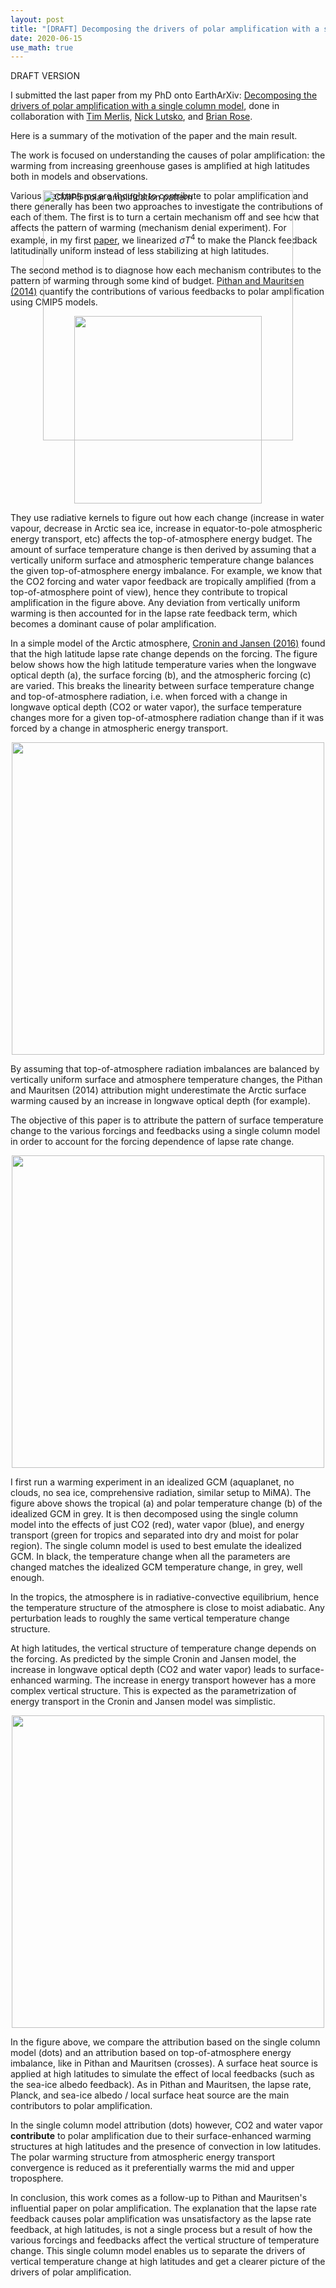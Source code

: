 ```yaml
---
layout: post
title: "[DRAFT] Decomposing the drivers of polar amplification with a single column model."
date: 2020-06-15
use_math: true
---
```


DRAFT VERSION

I submitted the last paper from my PhD onto EarthArXiv: [Decomposing the drivers of polar amplification with a single column model](https://eartharxiv.org/dzmvq), done in collaboration with [Tim Merlis](http://www.meteo.mcgill.ca/~tmerlis/), [Nick Lutsko](https://nicklutsko.github.io/), and [Brian Rose](http://www.atmos.albany.edu/facstaff/brose/).

Here is a summary of the motivation of the paper and the main result.

The work is focused on understanding the causes of polar amplification: the warming from increasing greenhouse gases is amplified at high latitudes both in models and observations.

<img src="https://matthewjhenry.github.io/images/cmip5_PA.png" alt="CMIP5 polar amplification pattern" style="valign:center; position:absolute; left:280px; width:400px; height:auto;" class="center">


Various mechanisms are thought to contribute to polar amplification and there generally has been two approaches to investigate the contributions of each of them. The first is to turn a certain mechanism off and see how that affects the pattern of warming $($mechanism denial experiment$)$. For example, in my first [paper](https://journals.ametsoc.org/jcli/article/32/2/335/89220/The-Role-of-the-Nonlinearity-of-the-Stefan), we linearized $\sigma T^4$ to make the Planck feedback latitudinally uniform instead of less stabilizing at high latitudes. 

The second method is to diagnose how each mechanism contributes to the pattern of warming through some kind of budget. [Pithan and Mauritsen (2014)](https://www.nature.com/articles/ngeo2071) quantify the contributions of various feedbacks to polar amplification using CMIP5 models. 

<div style="text-align:center;valign:center"><img src="https://matthewjhenry.github.io/images/pm14.png" alt="" style="width: 300px; height: auto;"></div>

They use radiative kernels to figure out how each change $($increase in water vapour, decrease in Arctic sea ice, increase in equator-to-pole atmospheric energy transport, etc$)$ affects the top-of-atmosphere energy budget. The amount of surface temperature change is then derived by assuming that a vertically uniform surface and atmospheric temperature change balances the given top-of-atmosphere energy imbalance. For example, we know that the CO2 forcing and water vapor feedback are tropically amplified $($from a top-of-atmosphere point of view$)$, hence they contribute to tropical amplification in the figure above. Any deviation from vertically uniform warming is then accounted for in the lapse rate feedback term, which becomes a dominant cause of polar amplification.

In a simple model of the Arctic atmosphere, [Cronin and Jansen (2016)](https://agupubs.onlinelibrary.wiley.com/doi/full/10.1002/2015GL067172) found that the high latitude lapse rate change depends on the forcing. The figure below shows how the high latitude temperature varies when the longwave optical depth $($a$)$, the surface forcing $($b$)$, and the atmospheric forcing $($c$)$ are varied. This breaks the linearity between surface temperature change and top-of-atmosphere radiation, i.e. when forced with a change in longwave optical depth $($CO2 or water vapor$)$, the surface temperature changes more for a given top-of-atmosphere radiation change than if it was forced by a change in atmospheric energy transport.

<div style="text-align:center;valign:center"><img src="https://matthewjhenry.github.io/images/cj16.png" alt="" style="width: 500px; height: auto;"></div>

By assuming that top-of-atmosphere radiation imbalances are balanced by vertically uniform surface and atmosphere temperature changes, the Pithan and Mauritsen (2014) attribution might underestimate the Arctic surface warming caused by an increase in longwave optical depth $($for example$)$.

The objective of this paper is to attribute the pattern of surface temperature change to the various forcings and feedbacks using a single column model in order to account for the forcing dependence of lapse rate change.

<div style="text-align:center;valign:center"><img src="https://matthewjhenry.github.io/images/scm1.png" alt="" style="width: 500px; height: auto;"></div>

I first run a warming experiment in an idealized GCM $($aquaplanet, no clouds, no sea ice, comprehensive radiation, similar setup to MiMA$)$. The figure above shows the tropical $($a$)$ and polar temperature change $($b$)$ of the idealized GCM in grey. It is then decomposed using the single column model into the effects of just CO2 $($red$)$, water vapor $($blue$)$, and energy transport $($green for tropics and separated into dry and moist for polar region$)$. The single column model is used to best emulate the idealized GCM. In black, the temperature change when all the parameters are changed matches the idealized GCM temperature change, in grey, well enough.

In the tropics, the atmosphere is in radiative-convective equilibrium, hence the temperature structure of the atmosphere is close to moist adiabatic. Any perturbation leads to roughly the same vertical temperature change structure.

At high latitudes, the vertical structure of temperature change depends on the forcing. As predicted by the simple Cronin and Jansen model, the increase in longwave optical depth $($CO2 and water vapor$)$ leads to surface-enhanced warming. The increase in energy transport however has a more complex vertical structure. This is expected as the parametrization of energy transport in the Cronin and Jansen model was simplistic.

<div style="text-align:center;valign:center"><img src="https://matthewjhenry.github.io/images/scm3.png" alt="" style="width: 500px; height: auto;"></div>

In the figure above, we compare the attribution based on the single column model $($dots$)$ and an attribution based on top-of-atmosphere energy imbalance, like in Pithan and Mauritsen $($crosses$)$. A surface heat source is applied at high latitudes to simulate the effect of local feedbacks $($such as the sea-ice albedo feedback$)$. As in Pithan and Mauritsen, the lapse rate, Planck, and sea-ice albedo / local surface heat source are the main contributors to polar amplification.

In the single column model attribution $($dots$)$ however, CO2 and water vapor **contribute** to polar amplification due to their surface-enhanced warming structures at high latitudes and the presence of convection in low latitudes. The polar warming structure from atmospheric energy transport convergence is reduced as it preferentially warms the mid and upper troposphere.

In conclusion, this work comes as a follow-up to Pithan and Mauritsen's influential paper on polar amplification. The explanation that the lapse rate feedback causes polar amplification was unsatisfactory as the lapse rate feedback, at high latitudes, is not a single process but a result of how the various forcings and feedbacks affect the vertical structure of temperature change. This single column model enables us to separate the drivers of vertical temperature change at high latitudes and get a clearer picture of the drivers of polar amplification.